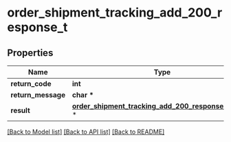 # order_shipment_tracking_add_200_response_t

## Properties
Name | Type | Description | Notes
------------ | ------------- | ------------- | -------------
**return_code** | **int** |  | [optional] 
**return_message** | **char \*** |  | [optional] 
**result** | [**order_shipment_tracking_add_200_response_result_t**](order_shipment_tracking_add_200_response_result.md) \* |  | [optional] 

[[Back to Model list]](../README.md#documentation-for-models) [[Back to API list]](../README.md#documentation-for-api-endpoints) [[Back to README]](../README.md)


